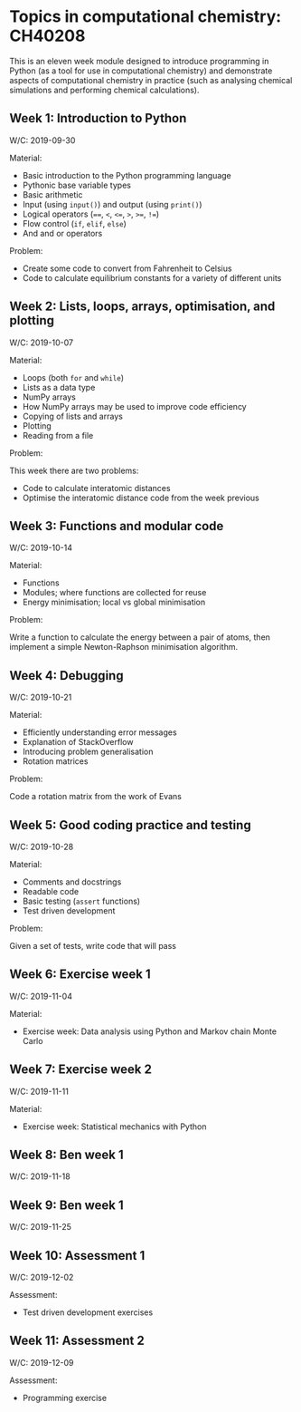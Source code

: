 # Topics in computational chemistry: CH40208

This is an eleven week module designed to introduce programming in Python (as a tool for use in computational chemistry) and demonstrate aspects of computational chemistry in practice (such as analysing chemical simulations and performing chemical calculations).

## Week 1: Introduction to Python

W/C: 2019-09-30

Material:

- Basic introduction to the Python programming language
- Pythonic base variable types
- Basic arithmetic
- Input (using `input()`) and output (using `print()`)
- Logical operators (`==`, `<`, `<=`, `>`, `>=`, `!=`)
- Flow control (`if`, `elif`, `else`)
- And and or operators

Problem:

- Create some code to convert from Fahrenheit to Celsius
- Code to calculate equilibrium constants for a variety of different units

## Week 2: Lists, loops, arrays, optimisation, and plotting

W/C: 2019-10-07

Material:

- Loops (both `for` and `while`)
- Lists as a data type
- NumPy arrays
- How NumPy arrays may be used to improve code efficiency
- Copying of lists and arrays
- Plotting
- Reading from a file

Problem:

This week there are two problems:

- Code to calculate interatomic distances
- Optimise the interatomic distance code from the week previous

## Week 3: Functions and modular code

W/C: 2019-10-14

Material:

- Functions
- Modules; where functions are collected for reuse
- Energy minimisation; local vs global minimisation

Problem:

Write a function to calculate the energy between a pair of atoms, then implement a simple Newton-Raphson minimisation algorithm.

## Week 4: Debugging

W/C: 2019-10-21

Material:

- Efficiently understanding error messages
- Explanation of StackOverflow
- Introducing problem generalisation
- Rotation matrices

Problem:

Code a rotation matrix from the work of Evans

## Week 5: Good coding practice and testing

W/C: 2019-10-28

Material:

- Comments and docstrings
- Readable code
- Basic testing (`assert` functions)
- Test driven development

Problem:

Given a set of tests, write code that will pass

## Week 6: Exercise week 1

W/C: 2019-11-04

Material:

- Exercise week: Data analysis using Python and Markov chain Monte Carlo

## Week 7: Exercise week 2

W/C: 2019-11-11

Material:

- Exercise week: Statistical mechanics with Python

## Week 8: Ben week 1

W/C: 2019-11-18

## Week 9: Ben week 1

W/C: 2019-11-25

## Week 10: Assessment 1

W/C: 2019-12-02

Assessment:

- Test driven development exercises

## Week 11: Assessment 2

W/C: 2019-12-09

Assessment:

- Programming exercise
